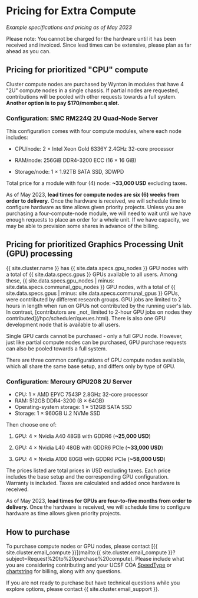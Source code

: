 # Pricing for Extra Compute

_Example specifications and pricing as of May 2023_

Please note: You cannot be charged for the hardware until it has been received and invoiced. Since lead times can be extensive, please plan as far ahead as you can. 


## Pricing for prioritized "CPU" compute

Cluster compute nodes are purchased by Wynton in modules that have 4 "2U" compute nodes in a single chassis. If partial nodes are requested, contributions will be pooled with other requests towards a full system. **Another option is to pay $170/member.q slot.**

### Configuration: SMC RM224Q 2U Quad-Node Server

This configuration comes with four compute modules, where each node includes:

* CPU/node: 2 × Intel Xeon Gold 6336Y 2.4GHz 32-core processor

* RAM/node: 256GiB DDR4-3200 ECC (16 × 16 GiB)

* Storage/node: 1 × 1.92TB SATA SSD, 3DWPD 

Total price for a module with four (4) node: **~33,000 USD** excluding taxes.

As of May 2023, **lead times for compute nodes are six (6) weeks from order to delivery.** Once the hardware is received, we will schedule time to configure hardware as time allows given priority projects. Unless you are purchasing a four-compute-node module, we will need to wait until we have enough requests to place an order for a whole unit. If we have capacity, we may be able to provision some shares in advance of the billing. 

## Pricing for prioritized Graphics Processing Unit (GPU) processing

<div class="alert alert-info" role="alert" markdown="1">
{{ site.cluster.name }} has {{ site.data.specs.gpu_nodes }} GPU nodes with a total of {{ site.data.specs.gpus }} GPUs available to all users. Among these, {{ site.data.specs.gpu_nodes | minus: site.data.specs.communal_gpu_nodes }} GPU nodes, with a total of {{ site.data.specs.gpus | minus: site.data.specs.communal_gpus }} GPUs, were contributed by different research groups. GPU jobs are limited to 2 hours in length when run on GPUs not contributed by the running user's lab.  In contrast, [contributors are _not_ limited to 2-hour GPU jobs on nodes they contributed](/hpc/scheduler/queues.html). There is also one GPU development node that is available to all users.
</div>

Single GPU cards cannot be purchased - only a full GPU node. However, just like partial compute nodes can be purchased, GPU purchase requests can also be pooled towards a full system. 

There are three common configurations of GPU compute nodes available, which all share the same base setup, and differs only by type of GPU.

### Configuration: Mercury GPU208 2U Server

* CPU: 1 × AMD EPYC 7543P 2.8GHz 32-core processor  
* RAM: 512GB DDR4-3200 (8 × 64GB)  
* Operating-system storage: 1 × 512GB SATA SSD  
* Storage: 1 × 960GB U.2 NVMe SSD  

Then choose one of:

1. GPU: 4 × Nvidia A40 48GB with GDDR6 (**~25,000 USD**) 

2. GPU: 4 × Nvidia L40 48GB with GDDR6 PCIe (**~33,000 USD**)

3. GPU: 4 × Nvidia A100 80GB with GDDR6 PCIe (**~58,000 USD**)

The prices listed are total prices in USD excluding taxes.  Each price includes the base setup and the corresponding GPU configuration. Warranty is included.  Taxes are calculated and added once hardware is received.

As of May 2023, **lead times for GPUs are four-to-five months from order to delivery.**  Once the hardware is received, we will schedule time to configure hardware as time allows given priority projects.  


## How to purchase

To purchase compute nodes or GPU nodes, please contact [{{ site.cluster.email_compute }}](mailto:{{ site.cluster.email_compute }}?subject=Request%20to%20purchase%20compute). Please include what you are considering contributing and your UCSF COA [SpeedType] or [chartstring] for billing, along with any questions.

If you are not ready to purchase but have technical questions while you explore options, please contact {{ site.cluster.email_support }}. 

[SpeedType]: https://controller.ucsf.edu/how-to-guides/accounting-reporting/using-ucsf-chart-accounts
[chartstring]: https://controller.ucsf.edu/how-to-guides/accounting-reporting/using-ucsf-chart-accounts
